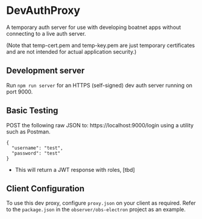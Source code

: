 # DevAuthProxy

A temporary auth server for use with developing boatnet apps without connecting to a live auth server.

(Note that temp-cert.pem and temp-key.pem are just temporary certificates and are not intended for actual application security.)

## Development server

Run `npm run server` for an HTTPS (self-signed) dev auth server running on port 9000.

## Basic Testing

POST the following raw JSON to: https://localhost:9000/login using a utility such as Postman.
```
{
  "username": "test",
  "password": "test"
}
```
* This will return a JWT response with roles, [tbd]

## Client Configuration

To use this dev proxy, configure `proxy.json` on your client as required.
Refer to the `package.json` in the `observer/obs-electron` project as an example.

